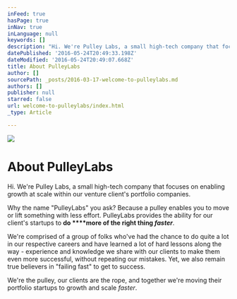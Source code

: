 ```yaml
---
inFeed: true
hasPage: true
inNav: true
inLanguage: null
keywords: []
description: "Hi. We're Pulley Labs, a small high-tech company that focuses on enabling growth at scale within our venture client's portfolio companies."
datePublished: '2016-05-24T20:49:33.198Z'
dateModified: '2016-05-24T20:49:07.668Z'
title: About PulleyLabs
author: []
sourcePath: _posts/2016-03-17-welcome-to-pulleylabs.md
authors: []
publisher: null
starred: false
url: welcome-to-pulleylabs/index.html
_type: Article

---
```

![](https://the-grid-user-content.s3-us-west-2.amazonaws.com/3248d921-cab0-4519-bd42-c2c3b0961cd0.jpg)

# About PulleyLabs

Hi. We're Pulley Labs, a small high-tech company that focuses on enabling growth at scale within our venture client's portfolio companies.

Why the name "PulleyLabs" you ask? Because a pulley enables you to move or lift something with less effort. PulleyLabs provides the ability for our client's startups to **do ****more of the right thing _faster_**.

We're comprised of a group of folks who've had the chance to do quite a lot in our respective careers and have learned a lot of hard lessons along the way - experience and knowledge we share with our clients to make them even more successful, without repeating our mistakes. Yet, we also remain true believers in "failing fast" to get to success.

We're the pulley, our clients are the rope, and together we're moving their portfolio startups to growth and scale _faster_.